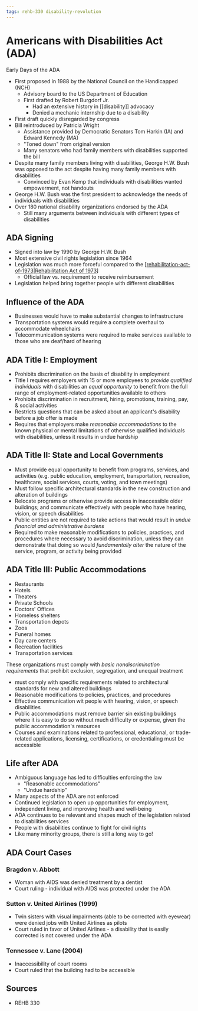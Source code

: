 ```yaml
---
tags: rehb-330 disability-revolution
---
```


# Americans with Disabilities Act (ADA)

Early Days of the ADA

- First proposed in 1988 by the National Council on the Handicapped (NCH)
  - Advisory board to the US Department of Education
  - First drafted by Robert Burgdorf Jr.
    - Had an extensive history in [[disability]] advocacy
    - Denied a mechanic internship due to a disability
- First draft quickly disregarded by congress
- Bill reintroduced by Patricia Wright
  - Assistance provided by Democratic Senators Tom Harkin (IA) and Edward Kennedy (MA)
  - "Toned down" from original version
  - Many senators who had family members with disabilities supported the bill
- Despite many family members living with disabilities, George H.W. Bush was opposed to the act despite having many family members with disabilities
  - Convinced by Evan Kemp that individuals with disabilities wanted empowerment, not handouts
- George H.W. Bush was the first president to acknowledge the needs of individuals with disabilities
- Over 180 national disability organizations endorsed by the ADA
  - Still many arguments between individuals with different types of disabilities

## ADA Signing

- Signed into law by 1990 by George H.W. Bush
- Most extensive civil rights legislation since 1964
- Legislation was much more forceful compared to the [[rehabilitation-act-of-1973|Rehabilitation Act of 1973]]
  - Official law vs. requirement to receive reimbursement
- Legislation helped bring together people with different disabilities

## Influence of the ADA

- Businesses would have to make substantial changes to infrastructure
- Transportation systems would require a complete overhaul to accommodate wheelchairs
- Telecommunication systems were required to make services available to those who are deaf/hard of hearing

## ADA Title I: Employment

- Prohibits discrimination on the basis of disability in employment
- Title I requires employers with 15 or more employees to _provide qualified individuals_ with disabilities an _equal opportunity_ to benefit from the full range of employment-related opportunities available to others
- Prohibits discrimination in recruitment, hiring, promotions, training, pay, & social activities
- Restricts questions that can be asked about an applicant's disability before a job offer is made
- Requires that employers make _reasonable accommodations_ to the known physical or mental limitations of otherwise qualified individuals with disabilities, unless it results in undue hardship

## ADA Title II: State and Local Governments

- Must provide equal opportunity to benefit from programs, services, and activities (e.g. public education, employment, transportation, recreation, healthcare, social services, courts, voting, and town meetings)
- Must follow specific architectural standards in the new construction and alteration of buildings
- Relocate programs or otherwise provide access in inaccessible older buildings; and communicate effectively with people who have hearing, vision, or speech disabilities
- Public entities are not required to take actions that would result in _undue financial and administrative burdens_
- Required to make reasonable modifications to policies, practices, and procedures where necessary to avoid discrimination, unless they can demonstrate that doing so would _fundamentally alter_ the nature of the service, program, or activity being provided

## ADA Title III: Public Accommodations

- Restaurants
- Hotels
- Theaters
- Private Schools
- Doctors' Offices
- Homeless shelters
- Transportation depots
- Zoos
- Funeral homes
- Day care centers
- Recreation facilities
- Transportation services

These organizations must comply with _basic nondiscrimination requirements_ that prohibit exclusion, segregation, and unequal treatment

- must comply with specific requirements related to architectural standards for new and altered buildings
- Reasonable modifications to policies, practices, and procedures
- Effective communication wit people with hearing, vision, or speech disabilities
- Public accommodations must remove barrier sin existing buildings where it is easy to do so without much difficulty or expense, given the public accommodation's resources
- Courses and examinations related to professional, educational, or trade-related applications, licensing, certifications, or credentialing must be accessible

## Life after ADA

- Ambiguous language has led to difficulties enforcing the law
  - "Reasonable accommodations"
  - "Undue hardship"
- Many aspects of the ADA are not enforced
- Continued legislation to open up opportunities for employment, independent living, and improving health and well-being
- ADA continues to be relevant and shapes much of the legislation related to disabilities services
- People with disabilities continue to fight for civil rights
- Like many minority groups, there is still a long way to go!

## ADA Court Cases

### Bragdon v. Abbott

- Woman with AIDS was denied treatment by a dentist
- Court ruling - individual with AIDS was protected under the ADA

### Sutton v. United Airlines (1999)

- Twin sisters with visual impairments (able to be corrected with eyewear) were denied jobs with United Airlines as pilots
- Court ruled in favor of United Airlines - a disability that is easily corrected is not covered under the ADA

### Tennessee v. Lane (2004)

- Inaccessibility of court rooms
- Court ruled that the building had to be accessible

## Sources

- REHB 330

[//begin]: # "Autogenerated link references for markdown compatibility"
[rehabilitation-act-of-1973|Rehabilitation Act of 1973]: rehabilitation-act-of-1973 "Rehabilitation Act of 1973"
[//end]: # "Autogenerated link references"
